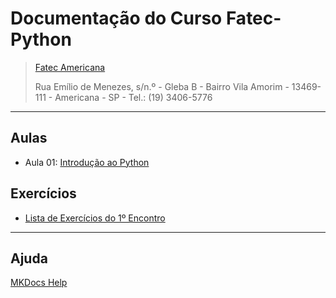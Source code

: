 # Documentação do Curso Fatec-Python

> [Fatec Americana](http://www.fatec.edu.br)
>
> Rua Emílio de Menezes, s/n.º - Gleba B - Bairro Vila Amorim - 13469-111 - Americana - SP - Tel.: (19) 3406-5776

---

## Aulas

* Aula 01: [Introdução ao Python](index.md)

## Exercícios

* [Lista de Exercícios do 1º Encontro](exercicios/listas/01.md)

---

## Ajuda

[MKDocs Help](mkdocs-help.md)
